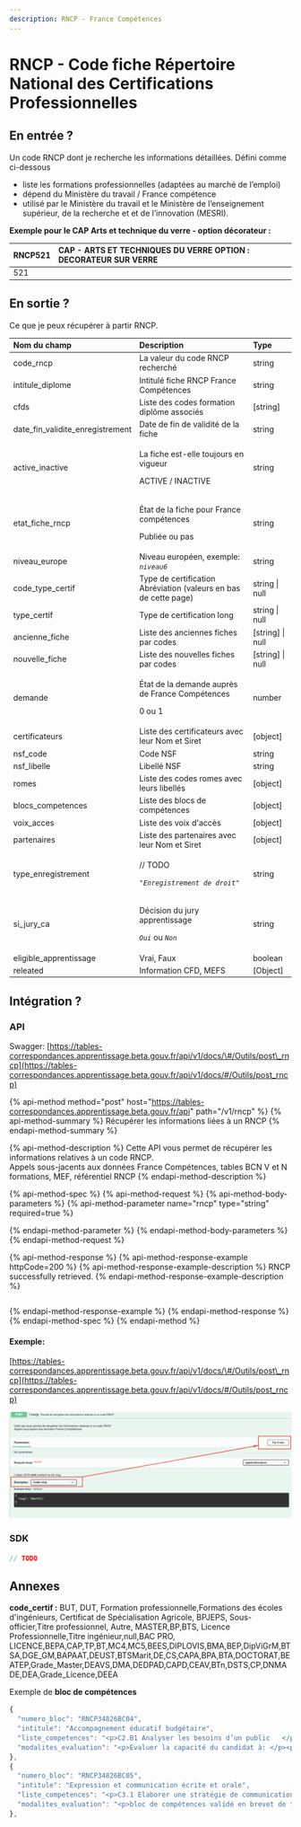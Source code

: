 ```yaml
---
description: RNCP - France Compétences
---
```


# RNCP - Code fiche Répertoire National des Certifications Professionnelles

## En entrée ?

Un code RNCP dont je recherche les informations détaillées. Défini comme ci-dessous 

* liste les formations professionnelles \(adaptées au marché de l’emploi\)
* dépend du Ministère du travail / France compétence
* utilisé par le Ministère du travail et le Ministère de l’enseignement supérieur, de la recherche et et de l’innovation \(MESRI\).

**Exemple pour le CAP Arts et technique du verre - option décorateur :**

| RNCP521 | CAP - ARTS ET TECHNIQUES DU VERRE OPTION : DECORATEUR SUR VERRE |
| :--- | :--- |
| 521 |  |

## En sortie ?

Ce que je peux récupérer à partir RNCP. 

<table>
  <thead>
    <tr>
      <th style="text-align:left">Nom du champ</th>
      <th style="text-align:left">Description</th>
      <th style="text-align:left">Type</th>
    </tr>
  </thead>
  <tbody>
    <tr>
      <td style="text-align:left">code_rncp</td>
      <td style="text-align:left">La valeur du code RNCP recherch&#xE9;</td>
      <td style="text-align:left">string</td>
    </tr>
    <tr>
      <td style="text-align:left">intitule_diplome</td>
      <td style="text-align:left">Intitul&#xE9; fiche RNCP France Comp&#xE9;tences</td>
      <td style="text-align:left">string</td>
    </tr>
    <tr>
      <td style="text-align:left">cfds</td>
      <td style="text-align:left">Liste des codes formation dipl&#xF4;me associ&#xE9;s</td>
      <td style="text-align:left">[string]</td>
    </tr>
    <tr>
      <td style="text-align:left">date_fin_validite_enregistrement</td>
      <td style="text-align:left">Date de fin de validit&#xE9; de la fiche</td>
      <td style="text-align:left">string</td>
    </tr>
    <tr>
      <td style="text-align:left">active_inactive</td>
      <td style="text-align:left">
        <p>La fiche est-elle toujours en vigueur</p>
        <p>ACTIVE / INACTIVE</p>
      </td>
      <td style="text-align:left">string</td>
    </tr>
    <tr>
      <td style="text-align:left">etat_fiche_rncp</td>
      <td style="text-align:left">
        <p>&#xC9;tat de la fiche pour France comp&#xE9;tences</p>
        <p>Publi&#xE9;e ou pas</p>
      </td>
      <td style="text-align:left">string</td>
    </tr>
    <tr>
      <td style="text-align:left">niveau_europe</td>
      <td style="text-align:left">Niveau europ&#xE9;en, exemple: <em><code>niveau6</code></em>
      </td>
      <td style="text-align:left">string</td>
    </tr>
    <tr>
      <td style="text-align:left">code_type_certif</td>
      <td style="text-align:left">Type de certification Abr&#xE9;viation (valeurs en bas de cette page)</td>
      <td
      style="text-align:left">string | null</td>
    </tr>
    <tr>
      <td style="text-align:left">type_certif</td>
      <td style="text-align:left">Type de certification long</td>
      <td style="text-align:left">string | null</td>
    </tr>
    <tr>
      <td style="text-align:left">ancienne_fiche</td>
      <td style="text-align:left">Liste des anciennes fiches par codes</td>
      <td style="text-align:left">[string] | null</td>
    </tr>
    <tr>
      <td style="text-align:left">nouvelle_fiche</td>
      <td style="text-align:left">Liste des nouvelles fiches par codes</td>
      <td style="text-align:left">[string] | null</td>
    </tr>
    <tr>
      <td style="text-align:left">demande</td>
      <td style="text-align:left">
        <p>&#xC9;tat de la demande aupr&#xE8;s de France Comp&#xE9;tences</p>
        <p>0 ou 1</p>
      </td>
      <td style="text-align:left">number</td>
    </tr>
    <tr>
      <td style="text-align:left">certificateurs</td>
      <td style="text-align:left">Liste des certificateurs avec leur Nom et Siret</td>
      <td style="text-align:left">[object]</td>
    </tr>
    <tr>
      <td style="text-align:left">nsf_code</td>
      <td style="text-align:left">Code NSF</td>
      <td style="text-align:left">string</td>
    </tr>
    <tr>
      <td style="text-align:left">nsf_libelle</td>
      <td style="text-align:left">Libell&#xE9; NSF</td>
      <td style="text-align:left">string</td>
    </tr>
    <tr>
      <td style="text-align:left">romes</td>
      <td style="text-align:left">Liste des codes romes avec leurs libell&#xE9;s</td>
      <td style="text-align:left">[object]</td>
    </tr>
    <tr>
      <td style="text-align:left">blocs_competences</td>
      <td style="text-align:left">Liste des blocs de comp&#xE9;tences</td>
      <td style="text-align:left">[object]</td>
    </tr>
    <tr>
      <td style="text-align:left">voix_acces</td>
      <td style="text-align:left">Liste des voix d&apos;acc&#xE8;s</td>
      <td style="text-align:left">[object]</td>
    </tr>
    <tr>
      <td style="text-align:left">partenaires</td>
      <td style="text-align:left">Liste des partenaires avec leur Nom et Siret</td>
      <td style="text-align:left">[object]</td>
    </tr>
    <tr>
      <td style="text-align:left">type_enregistrement</td>
      <td style="text-align:left">
        <p>// TODO</p>
        <p><em><code>&quot;Enregistrement de droit&quot;</code></em>
        </p>
      </td>
      <td style="text-align:left">string</td>
    </tr>
    <tr>
      <td style="text-align:left">si_jury_ca</td>
      <td style="text-align:left">
        <p>D&#xE9;cision du jury apprentissage</p>
        <p><em><code>Oui</code></em> ou <em><code>Non</code></em>
        </p>
      </td>
      <td style="text-align:left">string</td>
    </tr>
    <tr>
      <td style="text-align:left">eligible_apprentissage</td>
      <td style="text-align:left">Vrai, Faux</td>
      <td style="text-align:left">boolean</td>
    </tr>
    <tr>
      <td style="text-align:left">releated</td>
      <td style="text-align:left">Information CFD, MEFS</td>
      <td style="text-align:left">[Object]</td>
    </tr>
  </tbody>
</table>

## Intégration ? 

### API

Swagger: [https://tables-correspondances.apprentissage.beta.gouv.fr/api/v1/docs/\#/Outils/post\_rncp](https://tables-correspondances.apprentissage.beta.gouv.fr/api/v1/docs/#/Outils/post_rncp)

{% api-method method="post" host="https://tables-correspondances.apprentissage.beta.gouv.fr/api" path="/v1/rncp" %}
{% api-method-summary %}
Récupérer les informations liées à un RNCP 
{% endapi-method-summary %}

{% api-method-description %}
Cette API vous permet de récupérer les informations relatives à un code RNCP.   
Appels sous-jacents aux données France Compétences, tables BCN V et N formations, MEF, référentiel RNCP
{% endapi-method-description %}

{% api-method-spec %}
{% api-method-request %}
{% api-method-body-parameters %}
{% api-method-parameter name="rncp" type="string" required=true %}

{% endapi-method-parameter %}
{% endapi-method-body-parameters %}
{% endapi-method-request %}

{% api-method-response %}
{% api-method-response-example httpCode=200 %}
{% api-method-response-example-description %}
RNCP successfully retrieved.
{% endapi-method-response-example-description %}

```javascript

```
{% endapi-method-response-example %}
{% endapi-method-response %}
{% endapi-method-spec %}
{% endapi-method %}

#### Exemple:

[https://tables-correspondances.apprentissage.beta.gouv.fr/api/v1/docs/\#/Outils/post\_rncp](https://tables-correspondances.apprentissage.beta.gouv.fr/api/v1/docs/#/Outils/post_rncp)

![](../../.gitbook/assets/image%20%281%29.png)

### SDK

```javascript
// TODO
```

## Annexes



**code\_certif :**  BUT, DUT, Formation professionnelle,Formations  des écoles d'ingénieurs, Certificat de Spécialisation Agricole, BPJEPS, Sous-officier,Titre professionnel, Autre, MASTER,BP,BTS, Licence Professionnelle,Titre ingénieur,null,BAC PRO, LICENCE,BEPA,CAP,TP,BT,MC4,MC5,BEES,DIPLOVIS,BMA,BEP,DipViGrM,BTSA,DGE\_GM,BAPAAT,DEUST,BTSMarit,DE,CS,CAPA,BPA,BTA,DOCTORAT,BEATEP,Grade\_Master,DEAVS,DMA,DEDPAD,CAPD,CEAV,BTn,DSTS,CP,DNMADE,DEA,Grade\_Licence,DEEA 

Exemple de **bloc de compétences** 

```javascript
{
  "numero_bloc": "RNCP34826BC04",
  "intitule": "Accompagnement éducatif budgétaire",
  "liste_competences": "<p>C2.B1 Analyser les besoins d’un public   </p><p>   <br>C2.4 Mettre en œuvre un accompagnement éducatif budgétaire      </p>",
  "modalites_evaluation": "<p>Evaluer la capacité du candidat à: </p><p>Mettre en œuvre un accompagnement éducatif   budgétaire <br>Analyser la mise en œuvre de l’accompagnement   <br><br><br>Etude d’une situation d’accompagnement éducatif budgétaire   <br></p><p>Coefficient: <br>Ecrit: 1     <br></p><p>Durée de l'épreuve : 3 heures   <br></p><p>Evaluateurs/examinateurs :<br>- un formateur ou un universitaire et un professionnel confirmé du secteur     </p><p>Evaluation organisée par l'établissement de formation</p>"
},
{
  "numero_bloc": "RNCP34826BC05",
  "intitule": "Expression et communication écrite et orale",
  "liste_competences": "<p>C3.1 Elaborer une stratégie de communication à destination de différents publics  </p>",
  "modalites_evaluation": "<p>bloc de compétences validé en brevet de technicien supérieur « économie sociale familiale »</p>"
},
```


